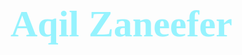 # <b><div style="color:#96f3fe;font-family:'Bahnschrift';font-size:60px;align:centre">Aqil Zaneefer</div></b>
